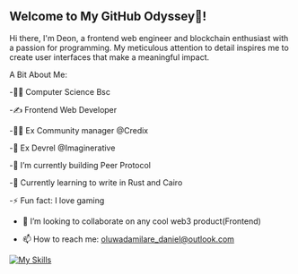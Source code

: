 ## Welcome to My GitHub Odyssey👋!
Hi there, I'm Deon, a frontend web engineer and blockchain enthusiast with a passion for programming. My meticulous attention to detail inspires me to create user interfaces that make a meaningful impact.

A Bit About Me:

 -👨‍🎓 Computer Science Bsc
 
 -✍ Frontend Web Developer
 
 -👨‍🏫 Ex Community manager @Credix
 
 -💬 Ex Devrel @Imaginerative

 -🔭 I’m currently building Peer Protocol
 
 -🌱 Currently learning to write in Rust and Cairo
 
 -⚡ Fun fact: I love gaming
 
 - 👯 I’m looking to collaborate on any cool web3 product(Frontend)

 - 📫 How to reach me: oluwadamilare_daniel@outlook.com

  [![My Skills](https://skillicons.dev/icons?i=js,html,css,react,next,tailwindcss,bootstrap,scss,vue)](https://skillicons.dev)
